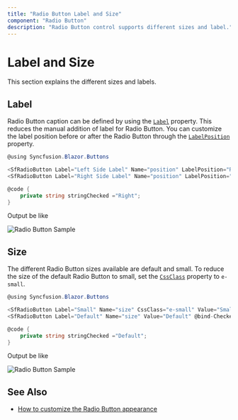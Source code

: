 ```yaml
---
title: "Radio Button Label and Size"
component: "Radio Button"
description: "Radio Button control supports different sizes and label."
---
```


# Label and Size

This section explains the different sizes and labels.

## Label

Radio Button caption can be defined by using the [`Label`](https://help.syncfusion.com/cr/blazor/Syncfusion.Blazor.Buttons.SfRadioButton-1.html#Syncfusion_Blazor_Buttons_SfRadioButton_1_Label) property.
This reduces the manual addition of label for Radio Button. You can customize the label position before or after the
Radio Button through the [`LabelPosition`](https://help.syncfusion.com/cr/blazor/Syncfusion.Blazor.Buttons.SfRadioButton-1.html#Syncfusion_Blazor_Buttons_SfRadioButton_1_LabelPosition) property.

```csharp
@using Syncfusion.Blazor.Buttons

<SfRadioButton Label="Left Side Label" Name="position" LabelPosition="RadioLabelPosition.Before" Value="Left"  @bind-Checked="stringChecked"></SfRadioButton><br />
<SfRadioButton Label="Right Side Label" Name="position" LabelPosition="RadioLabelPosition.After" Value="Right" @bind-Checked="stringChecked"></SfRadioButton>

@code {
    private string stringChecked ="Right";
}

```

Output be like

![Radio Button Sample](./images/rb-label.png)

## Size

The different Radio Button sizes available are default and small. To reduce the size of the default Radio Button to small,
set the [`CssClass`](https://help.syncfusion.com/cr/blazor/Syncfusion.Blazor.Buttons.SfRadioButton-1.html) property to `e-small`.

```csharp
@using Syncfusion.Blazor.Buttons

<SfRadioButton Label="Small" Name="size" CssClass="e-small" Value="Small" @bind-Checked="stringChecked"></SfRadioButton><br />
<SfRadioButton Label="Default" Name="size" Value="Default" @bind-Checked="stringChecked"></SfRadioButton>

@code {
    private string stringChecked ="Default";
}

```

Output be like

![Radio Button Sample](./images/rb-size.png)

## See Also

* [How to customize the Radio Button appearance](./how-to/customize-radiobutton-appearance)
